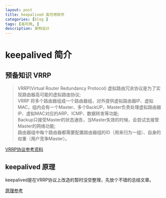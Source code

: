 ```yaml
---
layout: post
title: keepalived 高可用软件
categories: [blog ]
tags: [高可用, ]
description: 架构设计
---
```


# keepalived 简介

## 预备知识 VRRP

> VRRP(Virtual Router Redundancy Protocol) 虚拟路由冗余协议是为了实现路由器高可能的虚拟路由协议;<br/>
> VRRP 将多个路由器组成一个路由器组，对外提供虚拟路由器IP、虚拟MAC，组内会有一个Master、多个BackUP，Master负责处理虚拟路由器IP、虚拟MAC对应的ARP、ICMP、数据转发等功能;<br/>
> Backup只接受Master的状态通告，当Master失效的时候，会尝试去接管Master的网络功能;<br/>
> 路由器组中每个路由器都需要配置路由器组的ID（用来归为一组）、自身的权重（用户竞争Master）。

[VRRP协议参考资料](http://www.jianshu.com/p/4a0c9da69a1d)

## keepalived 原理

keepalived是在VRRP协议上改造的暂时没空整理，先放个不错的总结文章。

[原理参考](http://www.userzr.com/57.html)

